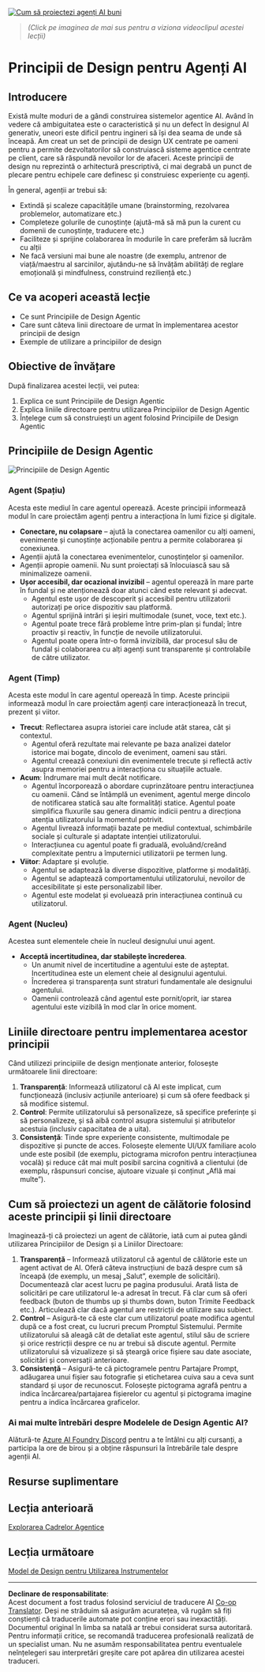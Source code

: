<!--
CO_OP_TRANSLATOR_METADATA:
{
  "original_hash": "4c46e4ff9e349c521e2b0b17f51afa64",
  "translation_date": "2025-08-29T20:57:13+00:00",
  "source_file": "03-agentic-design-patterns/README.md",
  "language_code": "ro"
}
-->
[![Cum să proiectezi agenți AI buni](../../../translated_images/lesson-3-thumbnail.1092dd7a8f1074a5b26e35aa8f810814e05a22fed1765c20c14b2b508c7ae379.ro.png)](https://youtu.be/m9lM8qqoOEA?si=4KimounNKvArQQ0K)

> _(Click pe imaginea de mai sus pentru a viziona videoclipul acestei lecții)_
# Principii de Design pentru Agenți AI

## Introducere

Există multe moduri de a gândi construirea sistemelor agentice AI. Având în vedere că ambiguitatea este o caracteristică și nu un defect în designul AI generativ, uneori este dificil pentru ingineri să își dea seama de unde să înceapă. Am creat un set de principii de design UX centrate pe oameni pentru a permite dezvoltatorilor să construiască sisteme agentice centrate pe client, care să răspundă nevoilor lor de afaceri. Aceste principii de design nu reprezintă o arhitectură prescriptivă, ci mai degrabă un punct de plecare pentru echipele care definesc și construiesc experiențe cu agenți.

În general, agenții ar trebui să:

- Extindă și scaleze capacitățile umane (brainstorming, rezolvarea problemelor, automatizare etc.)
- Completeze golurile de cunoștințe (ajută-mă să mă pun la curent cu domenii de cunoștințe, traducere etc.)
- Faciliteze și sprijine colaborarea în modurile în care preferăm să lucrăm cu alții
- Ne facă versiuni mai bune ale noastre (de exemplu, antrenor de viață/maestru al sarcinilor, ajutându-ne să învățăm abilități de reglare emoțională și mindfulness, construind reziliență etc.)

## Ce va acoperi această lecție

- Ce sunt Principiile de Design Agentic
- Care sunt câteva linii directoare de urmat în implementarea acestor principii de design
- Exemple de utilizare a principiilor de design

## Obiective de învățare

După finalizarea acestei lecții, vei putea:

1. Explica ce sunt Principiile de Design Agentic
2. Explica liniile directoare pentru utilizarea Principiilor de Design Agentic
3. Înțelege cum să construiești un agent folosind Principiile de Design Agentic

## Principiile de Design Agentic

![Principiile de Design Agentic](../../../translated_images/agentic-design-principles.1cfdf8b6d3cc73c2b738951ee7b2043e224441d98babcf654be69d866120f93a.ro.png)

### Agent (Spațiu)

Acesta este mediul în care agentul operează. Aceste principii informează modul în care proiectăm agenți pentru a interacționa în lumi fizice și digitale.

- **Conectare, nu colapsare** – ajută la conectarea oamenilor cu alți oameni, evenimente și cunoștințe acționabile pentru a permite colaborarea și conexiunea.
- Agenții ajută la conectarea evenimentelor, cunoștințelor și oamenilor.
- Agenții apropie oamenii. Nu sunt proiectați să înlocuiască sau să minimalizeze oamenii.
- **Ușor accesibil, dar ocazional invizibil** – agentul operează în mare parte în fundal și ne atenționează doar atunci când este relevant și adecvat.
  - Agentul este ușor de descoperit și accesibil pentru utilizatorii autorizați pe orice dispozitiv sau platformă.
  - Agentul sprijină intrări și ieșiri multimodale (sunet, voce, text etc.).
  - Agentul poate trece fără probleme între prim-plan și fundal; între proactiv și reactiv, în funcție de nevoile utilizatorului.
  - Agentul poate opera într-o formă invizibilă, dar procesul său de fundal și colaborarea cu alți agenți sunt transparente și controlabile de către utilizator.

### Agent (Timp)

Acesta este modul în care agentul operează în timp. Aceste principii informează modul în care proiectăm agenți care interacționează în trecut, prezent și viitor.

- **Trecut**: Reflectarea asupra istoriei care include atât starea, cât și contextul.
  - Agentul oferă rezultate mai relevante pe baza analizei datelor istorice mai bogate, dincolo de eveniment, oameni sau stări.
  - Agentul creează conexiuni din evenimentele trecute și reflectă activ asupra memoriei pentru a interacționa cu situațiile actuale.
- **Acum**: Îndrumare mai mult decât notificare.
  - Agentul încorporează o abordare cuprinzătoare pentru interacțiunea cu oamenii. Când se întâmplă un eveniment, agentul merge dincolo de notificarea statică sau alte formalități statice. Agentul poate simplifica fluxurile sau genera dinamic indicii pentru a direcționa atenția utilizatorului la momentul potrivit.
  - Agentul livrează informații bazate pe mediul contextual, schimbările sociale și culturale și adaptate intenției utilizatorului.
  - Interacțiunea cu agentul poate fi graduală, evoluând/creând complexitate pentru a împuternici utilizatorii pe termen lung.
- **Viitor**: Adaptare și evoluție.
  - Agentul se adaptează la diverse dispozitive, platforme și modalități.
  - Agentul se adaptează comportamentului utilizatorului, nevoilor de accesibilitate și este personalizabil liber.
  - Agentul este modelat și evoluează prin interacțiunea continuă cu utilizatorul.

### Agent (Nucleu)

Acestea sunt elementele cheie în nucleul designului unui agent.

- **Acceptă incertitudinea, dar stabilește încrederea**.
  - Un anumit nivel de incertitudine a agentului este de așteptat. Incertitudinea este un element cheie al designului agentului.
  - Încrederea și transparența sunt straturi fundamentale ale designului agentului.
  - Oamenii controlează când agentul este pornit/oprit, iar starea agentului este vizibilă în mod clar în orice moment.

## Liniile directoare pentru implementarea acestor principii

Când utilizezi principiile de design menționate anterior, folosește următoarele linii directoare:

1. **Transparență**: Informează utilizatorul că AI este implicat, cum funcționează (inclusiv acțiunile anterioare) și cum să ofere feedback și să modifice sistemul.
2. **Control**: Permite utilizatorului să personalizeze, să specifice preferințe și să personalizeze, și să aibă control asupra sistemului și atributelor acestuia (inclusiv capacitatea de a uita).
3. **Consistență**: Tinde spre experiențe consistente, multimodale pe dispozitive și puncte de acces. Folosește elemente UI/UX familiare acolo unde este posibil (de exemplu, pictograma microfon pentru interacțiunea vocală) și reduce cât mai mult posibil sarcina cognitivă a clientului (de exemplu, răspunsuri concise, ajutoare vizuale și conținut „Află mai multe”).

## Cum să proiectezi un agent de călătorie folosind aceste principii și linii directoare

Imaginează-ți că proiectezi un agent de călătorie, iată cum ai putea gândi utilizarea Principiilor de Design și a Liniilor Directoare:

1. **Transparență** – Informează utilizatorul că agentul de călătorie este un agent activat de AI. Oferă câteva instrucțiuni de bază despre cum să înceapă (de exemplu, un mesaj „Salut”, exemple de solicitări). Documentează clar acest lucru pe pagina produsului. Arată lista de solicitări pe care utilizatorul le-a adresat în trecut. Fă clar cum să oferi feedback (buton de thumbs up și thumbs down, buton Trimite Feedback etc.). Articulează clar dacă agentul are restricții de utilizare sau subiect.
2. **Control** – Asigură-te că este clar cum utilizatorul poate modifica agentul după ce a fost creat, cu lucruri precum Promptul Sistemului. Permite utilizatorului să aleagă cât de detaliat este agentul, stilul său de scriere și orice restricții despre ce nu ar trebui să discute agentul. Permite utilizatorului să vizualizeze și să șteargă orice fișiere sau date asociate, solicitări și conversații anterioare.
3. **Consistență** – Asigură-te că pictogramele pentru Partajare Prompt, adăugarea unui fișier sau fotografie și etichetarea cuiva sau a ceva sunt standard și ușor de recunoscut. Folosește pictograma agrafă pentru a indica încărcarea/partajarea fișierelor cu agentul și pictograma imagine pentru a indica încărcarea graficelor.

### Ai mai multe întrebări despre Modelele de Design Agentic AI?

Alătură-te [Azure AI Foundry Discord](https://aka.ms/ai-agents/discord) pentru a te întâlni cu alți cursanți, a participa la ore de birou și a obține răspunsuri la întrebările tale despre agenții AI.

## Resurse suplimentare

## Lecția anterioară

[Explorarea Cadrelor Agentice](../02-explore-agentic-frameworks/README.md)

## Lecția următoare

[Model de Design pentru Utilizarea Instrumentelor](../04-tool-use/README.md)

---

**Declinare de responsabilitate**:  
Acest document a fost tradus folosind serviciul de traducere AI [Co-op Translator](https://github.com/Azure/co-op-translator). Deși ne străduim să asigurăm acuratețea, vă rugăm să fiți conștienți că traducerile automate pot conține erori sau inexactități. Documentul original în limba sa natală ar trebui considerat sursa autoritară. Pentru informații critice, se recomandă traducerea profesională realizată de un specialist uman. Nu ne asumăm responsabilitatea pentru eventualele neînțelegeri sau interpretări greșite care pot apărea din utilizarea acestei traduceri.